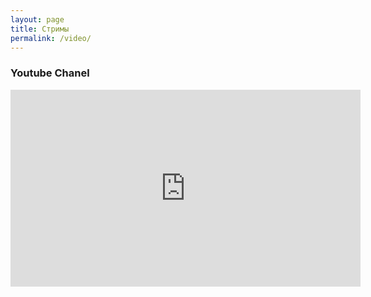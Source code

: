 ```yaml
---
layout: page
title: Стримы
permalink: /video/
---
```


### Youtube Chanel

<div class="videoWrapper">
	<iframe width="560" height="315" src="https://www.youtube.com/embed/85v6P1IrC3M" frameborder="0" allowfullscreen></iframe>
</div>




